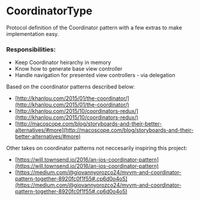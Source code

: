 # CoordinatorType
Protocol definition of the Coordinator pattern with a few extras to make implementation easy.

### Responsibilities:

- Keep Coordinator heirarchy in memory
- Know how to generate base view controller
- Handle navigation for presented view controllers - via delegation


Based on the coordinator patterns described below:

- [http://khanlou.com/2015/01/the-coordinator/](http://khanlou.com/2015/01/the-coordinator/)
- [http://khanlou.com/2015/10/coordinators-redux/](http://khanlou.com/2015/10/coordinators-redux/)
- [http://macoscope.com/blog/storyboards-and-their-better-alternatives/#more](http://macoscope.com/blog/storyboards-and-their-better-alternatives/#more)


Other takes on coordinator patterns not neccesarily inspiring this project:

- [https://will.townsend.io/2016/an-ios-coordinator-pattern](https://will.townsend.io/2016/an-ios-coordinator-pattern)
- [https://medium.com/@giovannyorozco24/mvvm-and-coordinator-pattern-together-8920fc0f1f55#.cp6d0o4o5](https://medium.com/@giovannyorozco24/mvvm-and-coordinator-pattern-together-8920fc0f1f55#.cp6d0o4o5)
